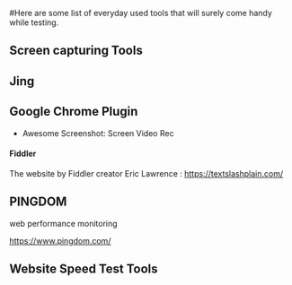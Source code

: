 #Here are some list of everyday used tools that will surely come handy while testing.
## Screen capturing Tools

## Jing

## Google Chrome Plugin
- Awesome Screenshot: Screen Video Rec

#### Fiddler
The website by Fiddler creator Eric Lawrence : https://textslashplain.com/

## PINGDOM
web performance monitoring

https://www.pingdom.com/

## Website Speed Test Tools





